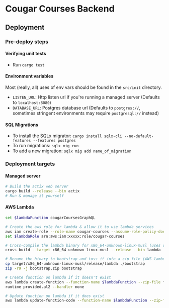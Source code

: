 # Cougar Courses Backend

## Deployment

### Pre-deploy steps

#### Verifying unit tests
* Run `cargo test`

#### Environment variables
Most (really, all) uses of env vars should be found in the `src/init` directory.
* `LISTEN_URL`: Http listen url if you're running a managed server (Defaults to `localhost:8080`)
* `DATABASE_URL`: Postgres database url (Defaults to `postgres://`, sometimes stringent environments may require `postgresql://` instead)

#### SQL Migrations
* To install the SQLx migrator: `cargo install sqlx-cli --no-default-features --features postgres`
* To run migrations: `sqlx mig run`
* To add a new migration: `sqlx mig add name_of_migration`

### Deployment targets
#### Managed server
```sh
# Build the actix web server
cargo build --release --bin actix
# Run & manage it yourself
```

#### AWS Lambda
```sh
set $lambdaFunction cougarCoursesGraphQL

# Create the aws role for lambda & allow it to use lambda services
aws iam create-role --role-name cougar-courses --assume-role-policy-document '{"Statement": [{ "Effect": "Allow", "Principal": {"Service": "lambda.amazonaws.com"}, "Action": "sts:AssumeRole"}]}'
set $lambdaRole arn:aws:iam:xxxxx:role/cougar-courses

# Cross-compile the lambda binary for x86_64-unknown-linux-musl (uses docker) (AWS lambda requirement)
cross build --target x86_64-unknown-linux-musl --release --bin lambda

# Rename the binary to bootstrap and toss it into a zip file (AWS lambda looks for executables with this name)
cp target/x86_64-unknown-linux-musl/release/lambda ./bootstrap
zip -r9 -j bootstrap.zip bootstrap

# Create function on lambda if it doesn't exist
aws lambda create-function --function-name $lambdaFunction --zip-file fileb://./bootstrap.zip --role $lambdaRole --
runtime provided.al2 --handler none

# Update function on lambda if it does exist
aws lambda update-function-code --function-name $lambdaFunction --zip-file fileb://./bootstrap.zip
```